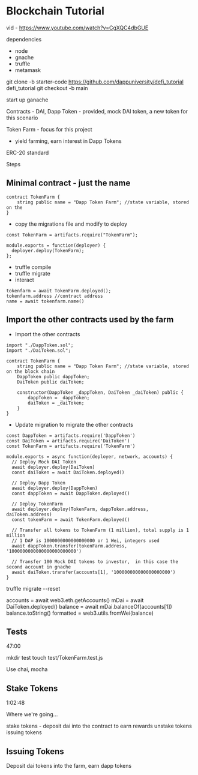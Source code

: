 # Blockchain Tutorial

vid - https://www.youtube.com/watch?v=CgXQC4dbGUE

dependencies

* node
* gnache
* truffle
* metamask

git clone -b starter-code https://github.com/dappuniversity/defi_tutorial defi_tutorial 
git checkout -b main

start up ganache

Contracts - DAI, Dapp Token - provided, mock DAI token, a new token for this scenario

Token Farm - focus for this project

* yield farming, earn interest in Dapp Tokens

ERC-20 standard

Steps

## Minimal contract - just the name


```
contract TokenFarm {
    string public name = "Dapp Token Farm"; //state variable, stored on the 
}
```

* copy the migrations file and modify to deploy

```
const TokenFarm = artifacts.require("TokenFarm");

module.exports = function(deployer) {
  deployer.deploy(TokenFarm);
};
```



* truffle compile
* truffle migrate
* interact

```
tokenfarm = await TokenFarm.deployed();
tokenfarm.address //contract address
name = await tokenfarm.name()
```
## Import the other contracts used by the farm

* Import the other contracts

```
import "./DappToken.sol";
import "./DaiToken.sol";

contract TokenFarm {
    string public name = "Dapp Token Farm"; //state variable, stored on the block chain
    DappToken public dappToken;
    DaiToken public daiToken;

    constructor(DappToken _dappToken, DaiToken _daiToken) public {
        dappToken = _dappToken;
        daiToken = _daiToken;
    }
}
```

* Update migration to migrate the other contracts

```
const DappToken = artifacts.require('DappToken')
const DaiToken = artifacts.require('DaiToken')
const TokenFarm = artifacts.require('TokenFarm')

module.exports = async function(deployer, network, accounts) {
  // Deploy Mock DAI Token
  await deployer.deploy(DaiToken)
  const daiToken = await DaiToken.deployed()

  // Deploy Dapp Token
  await deployer.deploy(DappToken)
  const dappToken = await DappToken.deployed()

  // Deploy TokenFarm
  await deployer.deploy(TokenFarm, dappToken.address, daiToken.address)
  const tokenFarm = await TokenFarm.deployed()

  // Transfer all tokens to TokenFarm (1 million), total supply is 1 million
  // 1 DAP is 1000000000000000000 or 1 Wei, integers used
  await dappToken.transfer(tokenFarm.address, '1000000000000000000000000')

  // Transfer 100 Mock DAI tokens to investor,  in this case the second account in gnache
  await daiToken.transfer(accounts[1], '100000000000000000000')
}
```

truffle migrate --reset

accounts = await web3.eth.getAccounts()
mDai = await DaiToken.deployed()
balance = await mDai.balanceOf(accounts[1])
balance.toString()
formatted = web3.utils.fromWei(balance)


## Tests

47:00

 mkdir test
touch test/TokenFarm.test.js

Use chai, mocha

## Stake Tokens 

1:02:48

Where we're going...

stake tokens - deposit dai into the contract to earn rewards
unstake tokens
issuing tokens

## Issuing Tokens

Deposit dai tokens into the farm, earn dapp tokens


